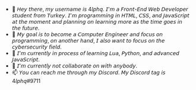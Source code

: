 - 👋 𝘏𝘦𝘺 𝘵𝘩𝘦𝘳𝘦, 𝘮𝘺 𝘶𝘴𝘦𝘳𝘯𝘢𝘮𝘦 𝘪𝘴 4𝘭𝘱𝘩𝘲. 𝘐'𝘮 𝘢 𝘍𝘳𝘰𝘯𝘵-𝘌𝘯𝘥 𝘞𝘦𝘣 𝘋𝘦𝘷𝘦𝘭𝘰𝘱𝘦𝘳 𝘴𝘵𝘶𝘥𝘦𝘯𝘵 𝘧𝘳𝘰𝘮 𝘛𝘶𝘳𝘬𝘦𝘺. 𝘐'𝘮 𝘱𝘳𝘰𝘨𝘳𝘢𝘮𝘮𝘪𝘯𝘨 𝘪𝘯 𝘏𝘛𝘔𝘓, 𝘊𝘚𝘚, 𝘢𝘯𝘥 𝘑𝘢𝘷𝘢𝘚𝘤𝘳𝘪𝘱𝘵 𝘢𝘵 𝘵𝘩𝘦 𝘮𝘰𝘮𝘦𝘯𝘵 𝘢𝘯𝘥 𝘱𝘭𝘢𝘯𝘯𝘪𝘯𝘨 𝘰𝘯 𝘭𝘦𝘢𝘳𝘯𝘪𝘯𝘨 𝘮𝘰𝘳𝘦 𝘢𝘴 𝘵𝘩𝘦 𝘵𝘪𝘮𝘦 𝘨𝘰𝘦𝘴 𝘪𝘯 𝘵𝘩𝘦 𝘧𝘶𝘵𝘶𝘳𝘦.
- 👀 𝘔𝘺 𝘨𝘰𝘢𝘭 𝘪𝘴 𝘵𝘰 𝘣𝘦𝘤𝘰𝘮𝘦 𝘢 𝘊𝘰𝘮𝘱𝘶𝘵𝘦𝘳 𝘌𝘯𝘨𝘪𝘯𝘦𝘦𝘳 𝘢𝘯𝘥 𝘧𝘰𝘤𝘶𝘴 𝘰𝘯 𝘱𝘳𝘰𝘨𝘳𝘢𝘮𝘮𝘪𝘯𝘨, 𝘰𝘯 𝘢𝘯𝘰𝘵𝘩𝘦𝘳 𝘩𝘢𝘯𝘥, 𝘐 𝘢𝘭𝘴𝘰 𝘸𝘢𝘯𝘵 𝘵𝘰 𝘧𝘰𝘤𝘶𝘴 𝘰𝘯 𝘵𝘩𝘦 𝘤𝘺𝘣𝘦𝘳𝘴𝘦𝘤𝘶𝘳𝘪𝘵𝘺 𝘧𝘪𝘦𝘭𝘥.
- 🌱 𝘐'𝘮 𝘤𝘶𝘳𝘳𝘦𝘯𝘵𝘭𝘺 𝘪𝘯 𝘱𝘳𝘰𝘤𝘦𝘴𝘴 𝘰𝘧 𝘭𝘦𝘢𝘳𝘯𝘪𝘯𝘨 𝘓𝘶𝘢, 𝘗𝘺𝘵𝘩𝘰𝘯, 𝘢𝘯𝘥 𝘢𝘥𝘷𝘢𝘯𝘤𝘦𝘥 𝘑𝘢𝘷𝘢𝘚𝘤𝘳𝘪𝘱𝘵.
- 💞️ 𝘐'𝘮 𝘤𝘶𝘳𝘳𝘦𝘯𝘵𝘭𝘺 𝘯𝘰𝘵 𝘤𝘰𝘭𝘭𝘢𝘣𝘰𝘳𝘢𝘵𝘦 𝘰𝘯 𝘸𝘪𝘵𝘩 𝘢𝘯𝘺𝘣𝘰𝘥𝘺.
- 📫 𝘠𝘰𝘶 𝘤𝘢𝘯 𝘳𝘦𝘢𝘤𝘩 𝘮𝘦 𝘵𝘩𝘳𝘰𝘶𝘨𝘩 𝘮𝘺 𝘋𝘪𝘴𝘤𝘰𝘳𝘥. 𝘔𝘺 𝘋𝘪𝘴𝘤𝘰𝘳𝘥 𝘵𝘢𝘨 𝘪𝘴 4𝘭𝘱𝘩𝘲#9711

<!--
4lphq/4lphq is a ✨ special ✨ repository because its `README.md` (this file) appears on your GitHub profile.
You can click the Preview link to take a look at your changes.
-->
